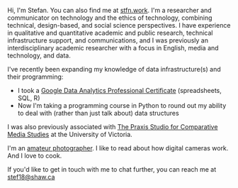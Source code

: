 Hi, I'm Stefan. You can also find me at [stfn.work](https://stfn.work/). I'm a researcher and communicator on technology and the ethics of technology, combining technical, design-based, and social science perspectives. 
I have experience in qualitative and quantitative academic and public research, technical infrastructure support, and communications, and I was previously an interdisciplinary academic researcher with a focus in English, media and technology, and data.

I've recently been expanding my knowledge of data infrastructure(s) and their programming:
- I took a [Google Data Analytics Professional Certificate](https://www.credly.com/badges/f97374f6-44b0-4e4f-b66e-ef21517b4d76?source=linked_in_profile) (spreadsheets, SQL, R)
- Now I'm taking a programming course in Python to round out my ability to deal with (rather than just talk about) data structures

I was also previously associated with [The Praxis Studio for Comparative Media Studies](https://github.com/uvicpraxis) at the University of Victoria.

I'm an [amateur photographer](https://stfn.work/photography/). I like to read about how digital cameras work. And I love to cook.

If you'd like to get in touch with me to chat further, you can reach me at <stef18@shaw.ca>
